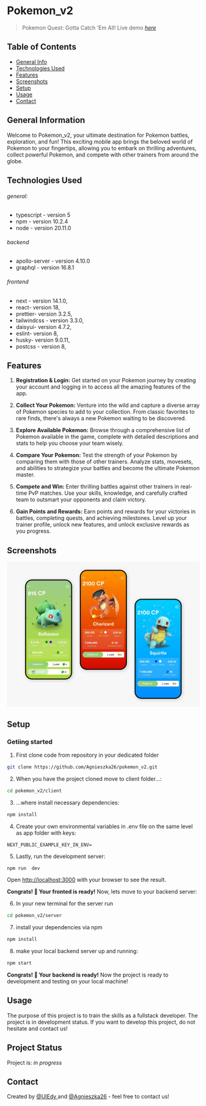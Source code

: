 # Pokemon_v2

> Pokemon Quest: Gotta Catch 'Em All!
> Live demo [_here_](https://pokemon-v2-agnieszka26.vercel.app/)

## Table of Contents

-   [General Info](#general-information)
-   [Technologies Used](#technologies-used)
-   [Features](#features)
-   [Screenshots](#screenshots)
-   [Setup](#setup)
-   [Usage](#usage)
-   [Contact](#contact)

## General Information

Welcome to Pokemon_v2, your ultimate destination for Pokemon battles, exploration, and fun! This exciting mobile app brings the beloved world of Pokemon to your fingertips, allowing you to embark on thrilling adventures, collect powerful Pokemon, and compete with other trainers from around the globe.

## Technologies Used

###### general:

-   typescript - version 5
-   npm - version 10.2.4
-   node - version 20.11.0

###### backend

-   apollo-server - version 4.10.0
-   graphql - version 16.8.1

###### frontend

-   next - version 14.1.0,
-   react- version 18,
-   prettier- version 3.2.5,
-   tailwindcss - version 3.3.0,
-   daisyui- version 4.7.2,
-   eslint- version 8,
-   husky- version 9.0.11,
-   postcss - version 8,

## Features

1. **Registration & Login:** Get started on your Pokemon journey by creating your account and logging in to access all the amazing features of the app.

2. **Collect Your Pokemon:** Venture into the wild and capture a diverse array of Pokemon species to add to your collection. From classic favorites to rare finds, there's always a new Pokemon waiting to be discovered.

3. **Explore Available Pokemon:** Browse through a comprehensive list of Pokemon available in the game, complete with detailed descriptions and stats to help you choose your team wisely.

4. **Compare Your Pokemon:** Test the strength of your Pokemon by comparing them with those of other trainers. Analyze stats, movesets, and abilities to strategize your battles and become the ultimate Pokemon master.

5. **Compete and Win:** Enter thrilling battles against other trainers in real-time PvP matches. Use your skills, knowledge, and carefully crafted team to outsmart your opponents and claim victory.

6. **Gain Points and Rewards:** Earn points and rewards for your victories in battles, completing quests, and achieving milestones. Level up your trainer profile, unlock new features, and unlock exclusive rewards as you progress.

## Screenshots

![Example screenshot](./inspirancje1.jpg)

<!-- If you have screenshots you'd like to share, include them here. -->

## Setup

### Getiing started

1. First clone code from repository in your dedicated folder

```bash
git clone https://github.com/Agnieszka26/pokemon_v2.git
```

2. When you have the project cloned move to client folder...:

```bash
cd pokemon_v2/client
```

3. ...where install necessary dependencies:

```bash
npm install
```

4. Create your own environmental variables in .env file on the same level as app folder with keys:

```
NEXT_PUBLIC_EXAMPLE_KEY_IN_ENV=
```

5. Lastly, run the development server:

```bash
npm run  dev
```

Open [http://localhost:3000](http://localhost:3000) with your browser to see the result.

**Congrats! 🚀 Your fronted is ready!**
Now, lets move to your backend server:

6. In your new terminal for the server run

```bash
cd pokemon_v2/server
```

7. install your dependencies via npm

```bash
npm install
```

8. make your local backend server up and running:

```bash
npm start
```

**Congrats! 🚀 Your backend is ready!**
Now the project is ready to development and testing on your local machine!

<!--@todo: When be and fr will be connected update this-->

## Usage

The purpose of this project is to train the skills as a fullstack developer. The project is in development status. If you want to develop this project, do not hesitate and contact us!

## Project Status

Project is: _in progress_

## Contact

Created by [@UlEdy ](https://github.com/UlEdy) and [@Agnieszka26](https://github.com/Agnieszka26) - feel free to contact us!

<!-- Optional -->
<!-- ## License -->
<!-- This project is open source and available under the [... License](). -->

<!-- You don't have to include all sections - just the one's relevant to your project -->
